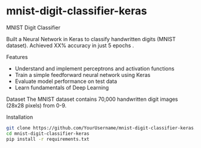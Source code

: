 # mnist-digit-classifier-keras

MNIST Digit Classifier

Built a Neural Network in Keras to classify handwritten digits (MNIST dataset). Achieved XX% accuracy in just 5 epochs .

Features
- Understand and implement perceptrons and activation functions
- Train a simple feedforward neural network using Keras
- Evaluate model performance on test data
- Learn fundamentals of Deep Learning

Dataset
The MNIST dataset contains 70,000 handwritten digit images (28x28 pixels) from 0-9.

Installation
```bash
git clone https://github.com/YourUsername/mnist-digit-classifier-keras.git
cd mnist-digit-classifier-keras
pip install -r requirements.txt
